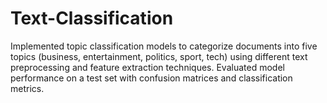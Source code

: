 # Text-Classification
Implemented topic classification models to categorize documents into five topics (business, entertainment, politics, sport, tech) using different text preprocessing and feature extraction techniques. Evaluated model performance on a test set with confusion matrices and classification metrics.
